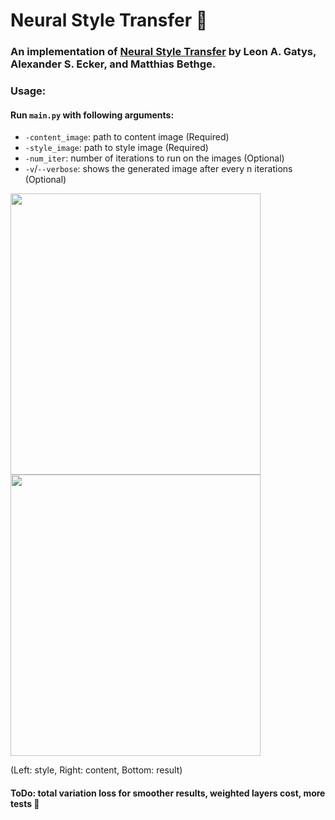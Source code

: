 # Neural Style Transfer :art:
### An implementation of [Neural Style Transfer](https://arxiv.org/abs/1508.06576) by Leon A. Gatys, Alexander S. Ecker, and Matthias Bethge.
### Usage:
#### Run `main.py` with following arguments:
* `-content_image`: path to content image (Required)
* `-style_image`: path to style image (Required)
* `-num_iter`: number of iterations to run on the images (Optional)
* `-v`/`--verbose`: shows the generated image after every n iterations (Optional)

<img src="https://i.imgur.com/lsVvkhE.jpg" height="450" width="400"><img src="https://i.imgur.com/fmQyZFG.jpg=" height="450" width="400">

(Left: style, Right: content, Bottom: result)

#### ToDo: total variation loss for smoother results, weighted layers cost, more tests :construction:
